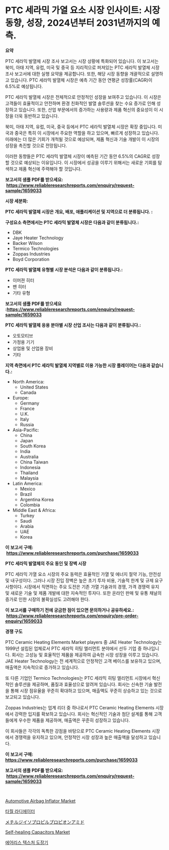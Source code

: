 <p><h1>PTC 세라믹 가열 요소 시장 인사이트: 시장 동향, 성장, 2024년부터 2031년까지의 예측.</h1></p><p><strong>요약</strong></p>
<p><p>PTC 세라믹 발열체 시장 조사 보고서는 시장 상황에 특화되어 있습니다. 이 보고서는 북미, 아태 지역, 유럽, 미국 및 중국 등 지리적으로 퍼져있는 PTC 세라믹 발열체 시장 조사 보고서에 대한 실행 요약을 제공합니다. 또한, 해당 시장 동향을 개괄적으로 설명하고 있습니다. PTC 세라믹 발열체 시장은 예측 기간 동안 연평균 성장률(CAGR)이 6.5%로 예상됩니다.</p><p>PTC 세라믹 발열체 시장은 전체적으로 안정적인 성장을 보여주고 있습니다. 이 시장은 고객들이 효율적이고 안전하며 환경 친화적인 발열 솔루션을 찾는 수요 증가로 인해 성장하고 있습니다. 또한, 산업 부문에서의 증가하는 사용량과 제품 혁신의 중요성이 이 시장을 더욱 동반하고 있습니다.</p><p>북미, 아태 지역, 유럽, 미국, 중국 등에서 PTC 세라믹 발열체 시장은 확장 중입니다. 미국과 중국은 특히 이 시장에서 주요한 역할을 하고 있으며, 빠르게 성장하고 있습니다. 미래에는 더 많은 기회가 개척될 것으로 예상되며, 제품 혁신과 기술 개발이 이 시장의 성장을 촉진할 것으로 전망됩니다.</p><p>이러한 동향들은 PTC 세라믹 발열체 시장이 예측된 기간 동안 6.5%의 CAGR로 성장할 것으로 예상되는 이유입니다. 이 시장에서 성공을 이루기 위해서는 새로운 기회를 탐색하고 제품 혁신에 주력해야 할 것입니다.</p></p>
<p><strong>보고서의 샘플 PDF를 받으세요: &nbsp;<a href="https://www.reliableresearchreports.com/enquiry/request-sample/1659033">https://www.reliableresearchreports.com/enquiry/request-sample/1659033</a></strong></p>
<p><strong>시장 세분화:</strong></p>
<p><strong> PTC 세라믹 발열체 시장은 개요, 배포, 애플리케이션 및 지역으로 더 분류됩니다. :</strong></p>
<p><strong>구성요소 측면에서는 PTC 세라믹 발열체 시장은 다음과 같이 분류됩니다.:</strong></p>
<p><ul><li>DBK</li><li>Jaye Heater Technology</li><li>Backer Wilson</li><li>Termico Technologies</li><li>Zoppas Industries</li><li>Boyd Corporation</li></ul></p>
<p><strong> PTC 세라믹 발열체 유형별 시장 분석은 다음과 같이 분류됩니다.:</strong></p>
<p><ul><li>이머젼 히터</li><li>팬 히터</li><li>기타 유형</li></ul></p>
<p><strong>보고서의 샘플 PDF를 받으세요 :<a href="https://www.reliableresearchreports.com/enquiry/request-sample/1659033">https://www.reliableresearchreports.com/enquiry/request-sample/1659033</a></strong></p>
<p><strong> PTC 세라믹 발열체 응용 분야별 시장 산업 조사는 다음과 같이 분류됩니다.:</strong></p>
<p><ul><li>오토모티브</li><li>가정용 기기</li><li>상업용 및 산업용 장비</li><li>기타</li></ul></p>
<p><strong>지역 측면에서 PTC 세라믹 발열체 지역별로 이용 가능한 시장 플레이어는 다음과 같습니다.:</strong></p>
<p><ul>
    <li>
        North America:
        <ul>
            <li>United States</li>
            <li>Canada</li>
        </ul>
    </li>
    <li>
        Europe:
        <ul>
            <li>Germany</li>
            <li>France</li>
            <li>U.K.</li>
            <li>Italy</li>
            <li>Russia</li>
        </ul>
    </li>
    <li>
        Asia-Pacific:
        <ul>
            <li>China</li>
            <li>Japan</li>
            <li>South Korea</li>
            <li>India</li>
            <li>Australia</li>
            <li>China Taiwan</li>
            <li>Indonesia</li>
            <li>Thailand</li>
            <li>Malaysia</li>
        </ul>
    </li>
    <li>
        Latin America:
        <ul>
            <li>Mexico</li>
            <li>Brazil</li>
            <li>Argentina Korea</li>
            <li>Colombia</li>
        </ul>
    </li>
    <li>
        Middle East & Africa:
        <ul>
            <li>Turkey</li>
            <li>Saudi</li>
            <li>Arabia</li>
            <li>UAE</li>
            <li>Korea</li>
        </ul>
    </li>
    </ul></p>
<p><strong>이 보고서 구매: &nbsp;<a href="https://www.reliableresearchreports.com/purchase/1659033">https://www.reliableresearchreports.com/purchase/1659033</a></strong></p>
<p><strong>PTC 세라믹 발열체의 주요 동인 및 장벽 시장</strong></p>
<p><p>PTC 세라믹 가열 요소 시장의 주요 동력은 효율적인 가열 및 에너지 절약 기능, 안전성 및 내구성이다. 그러나 시장 진입 장벽은 높은 초기 투자 비용, 기술적 한계 및 규제 요구 사항이다. 시장에서 직면하는 주요 도전은 기존 가열 기술과의 경쟁, 가격 경쟁력 유지 및 새로운 기술 및 제품 개발에 대한 지속적인 투자다. 또한 온라인 판매 및 유통 채널의 증가로 인한 시장의 불확실성도 고려해야 한다.</p></p>
<p><strong>이 보고서를 구매하기 전에 궁금한 점이 있으면 문의하거나 공유하세요.: &nbsp;<a href="https://www.reliableresearchreports.com/enquiry/pre-order-enquiry/1659033">https://www.reliableresearchreports.com/enquiry/pre-order-enquiry/1659033</a></strong></p>
<p><strong>경쟁 구도</strong></p>
<p><p>PTC Ceramic Heating Elements Market players 중 JAE Heater Technology는 1999년 설립된 업체로서 PTC 세라믹 히팅 엘리먼트 분야에서 선두 기업 중 하나입니다. 회사는 고성능 및 효율적인 제품을 제공하여 급속한 시장 성장을 이루고 있습니다. JAE Heater Technology는 전 세계적으로 안정적인 고객 베이스를 보유하고 있으며, 매출액은 지속적으로 증가하고 있습니다.</p><p>또 다른 기업인 Termico Technologies는 PTC 세라믹 히팅 엘리먼트 시장에서 혁신적인 솔루션을 제공하며, 품질과 효율성으로 알려져 있습니다. 회사는 신속한 기술 발전을 통해 시장 점유율을 꾸준히 확대하고 있으며, 매출액도 꾸준히 상승하고 있는 것으로 보고되고 있습니다.</p><p>Zoppas Industries는 업계 리더 중 하나로서 PTC Ceramic Heating Elements 시장에서 강력한 입지를 확보하고 있습니다. 회사는 혁신적인 기술과 첨단 설계를 통해 고객들에게 우수한 제품을 제공하며, 매출액은 꾸준히 성장하고 있습니다.</p><p>이 회사들은 각각의 독특한 강점을 바탕으로 PTC Ceramic Heating Elements 시장에서 경쟁력을 유지하고 있으며, 안정적인 시장 성장과 높은 매출액을 달성하고 있습니다.</p></p>
<p><strong>이 보고서 구매: &nbsp; <a href="https://www.reliableresearchreports.com/purchase/1659033">https://www.reliableresearchreports.com/purchase/1659033</a></strong></p>
<p><strong>보고서의 샘플 PDF를 받으세요: &nbsp;<a href="https://www.reliableresearchreports.com/enquiry/request-sample/1659033">https://www.reliableresearchreports.com/enquiry/request-sample/1659033</a></strong><strong></strong></p>
<p>&nbsp;</p>
<p><p><a href="https://issuu.com/reportprime-2/docs/automotive-airbag-inflator-market-size-2030.pptx">Automotive Airbag Inflator Market</a></p><p><a href="https://github.com/Madalyell456456/Market-Research-Report-List-1/blob/main/735914412493.md">타월 라디에이터</a></p><p><a href="https://github.com/DonaldShaw1965/Market-Research-Report-List-1/blob/main/861967913613.md">メチルジイソプロピルプロピオンアミド</a></p><p><a href="https://github.com/redneck06/Market-Research-Report-List-2/blob/main/self-healing-capacitors-market.md">Self-healing Capacitors Market</a></p><p><a href="https://github.com/vs019sa3m8x/Market-Research-Report-List-1/blob/main/340966612492.md">에어리스 텍스처 도장기</a></p></p>